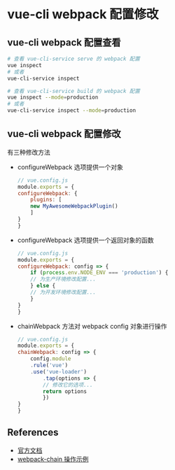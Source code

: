 # vue-cli webpack 配置修改

## vue-cli webpack 配置查看

```bash
# 查看 vue-cli-service serve 的 webpack 配置
vue inspect
# 或者
vue-cli-service inspect

# 查看 vue-cli-service build 的 webpack 配置
vue inspect --mode=production
# 或者
vue-cli-service inspect --mode=production
```

## vue-cli webpack 配置修改

有三种修改方法

- configureWebpack 选项提供一个对象

    ```js
    // vue.config.js
    module.exports = {
    configureWebpack: {
        plugins: [
        new MyAwesomeWebpackPlugin()
        ]
    }
    }
    ```

- configureWebpack 选项提供一个返回对象的函数

    ```js
    // vue.config.js
    module.exports = {
    configureWebpack: config => {
        if (process.env.NODE_ENV === 'production') {
        // 为生产环境修改配置...
        } else {
        // 为开发环境修改配置...
        }
    }
    }
    ```

- chainWebpack 方法对 webpack config 对象进行操作

    ```js
    // vue.config.js
    module.exports = {
    chainWebpack: config => {
        config.module
        .rule('vue')
        .use('vue-loader')
            .tap(options => {
            // 修改它的选项...
            return options
            })
    }
    }
    ```

## References

- [官方文档](https://cli.vuejs.org/zh/guide/webpack.html#%E7%AE%80%E5%8D%95%E7%9A%84%E9%85%8D%E7%BD%AE%E6%96%B9%E5%BC%8F)
- [webpack-chain 操作示例](https://juejin.cn/post/6844904138954801166)